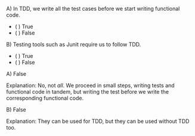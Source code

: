<panel header=":lock::key: When do we write tests in TDD?">
<question>

A) In TDD, we write all the test cases before we start writing functional code.

- ( ) True
- ( ) False

B) Testing tools such as Junit require us to follow TDD.

- ( ) True
- ( ) False

<div slot="answer">

A) False

Explanation: No, not *all*. We proceed in small steps, writing tests and functional code in tandem, but writing the test before we write the corresponding functional code.

B) False

Explanation: They can be used for TDD, but they can be used without TDD too.

</div>
</question>
</panel>
